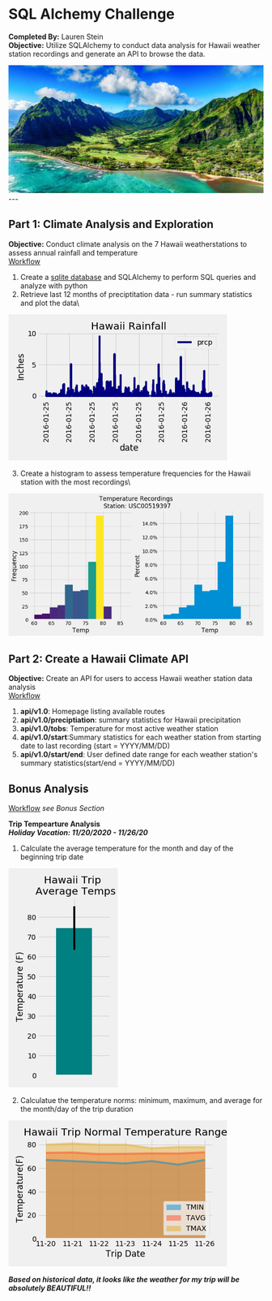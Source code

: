 # SQL Alchemy Challenge
**Completed By:** Lauren Stein\
**Objective:** Utilize SQLAlchemy to conduct data analysis for Hawaii weather station recordings and generate an API to browse the data.

<img src="images/hawaii.jpg">
---

## Part 1: Climate Analysis and Exploration
**Objective:** Conduct climate analysis on the 7 Hawaii weatherstations to assess annual rainfall and temperature\
[Workflow](climate_starter.ipynb)

1. Create a [sqlite database](Resources/hawaii.sqlite) and SQLAlchemy to perform SQL queries and analyze with python
2. Retrieve last 12 months of preciptitation data - run summary statistics and plot the data\

<img src="images/hawaii_rainfall.png">

3. Create a histogram to assess temperature frequencies for the Hawaii station with the most recordings\

<img src="images/top_station_temp_heat.png">


## Part 2: Create a Hawaii Climate API
**Objective:** Create an API for users to access Hawaii weather station data analysis\
[Workflow](app.py)

1. **api/v1.0**: Homepage listing available routes
2. **api/v1.0/preciptiation**: summary statistics for Hawaii precipitation
3. **api/v1.0/tobs**: Temperature for most active weather station
4. **api/v1.0/start**:Summary statistics for each weather station from starting date to last recording (start = YYYY/MM/DD)
5. **api/v1.0/start/end**: User defined date range for each weather station's summary statistics(start/end = YYYY/MM/DD)

## Bonus Analysis
[Workflow](climate_starter.ipynb) _see Bonus Section_

**Trip Tempearture Analysis**\
***Holiday Vacation: 11/20/2020 - 11/26/20***
1. Calculate the average temperature for the month and day of the beginning trip date
<img src= "images/hawaii_trip_avg.png">

2. Calculatue the temperature norms: minimum, maximum, and average for the month/day of the trip duration
<img src= "images/hawaii_trip_norms.png">

***Based on historical data, it looks like the weather for my trip will be absolutely BEAUTIFUL!!***
